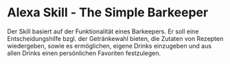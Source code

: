 ﻿# Alexa Skill - The Simple Barkeeper

Der Skill basiert auf der Funktionalität eines Barkeepers. 
Er soll eine Entscheidungshilfe bzgl. der Getränkewahl bieten, die Zutaten von Rezepten wiedergeben, sowie es ermöglichen, 
eigene Drinks einzugeben und aus allen Drinks einen persönlichen Favoriten festzulegen. 
